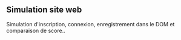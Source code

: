 ## Simulation site web

Simulation d'inscription, connexion, enregistrement dans le DOM et comparaison de score..
